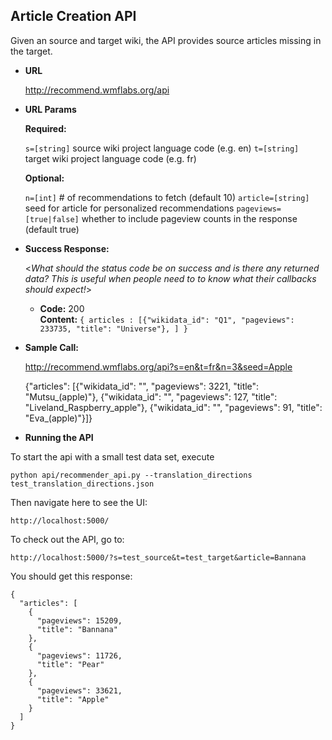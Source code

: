 **Article Creation API**
----
  Given an source and target wiki, the API provides source articles missing in the target.

* **URL**

  http://recommend.wmflabs.org/api


  
*  **URL Params**


   **Required:**
 
   `s=[string]` source wiki project language code (e.g. en)
   `t=[string]` target wiki project language code (e.g. fr)

   **Optional:**
 
   `n=[int]`  # of recommendations to fetch (default 10)
   `article=[string]` seed for article for personalized recommendations
   `pageviews=[true|false]` whether to include pageview counts in the response (default true)


* **Success Response:**
  
  <_What should the status code be on success and is there any returned data? This is useful when people need to to know what their callbacks should expect!_>

  * **Code:** 200 <br />
    **Content:** `{ articles : [{"wikidata_id": "Q1", "pageviews": 233735, "title": "Universe"}, ] }`
 


* **Sample Call:**

  http://recommend.wmflabs.org/api?s=en&t=fr&n=3&seed=Apple

  {"articles": [{"wikidata_id": "", "pageviews": 3221, "title": "Mutsu_(apple)"}, {"wikidata_id": "", "pageviews": 127, "title": "Liveland_Raspberry_apple"}, {"wikidata_id": "", "pageviews": 91, "title": "Eva_(apple)"}]}


*  **Running the API**

To start the api with a small test data set, execute
```
python api/recommender_api.py --translation_directions test_translation_directions.json
```

Then navigate here to see the UI:
```
http://localhost:5000/
```

To check out the API, go to:
```
http://localhost:5000/?s=test_source&t=test_target&article=Bannana
```

You should get this response:

```
{
  "articles": [
    {
      "pageviews": 15209,
      "title": "Bannana"
    },
    {
      "pageviews": 11726,
      "title": "Pear"
    },
    {
      "pageviews": 33621,
      "title": "Apple"
    }
  ]
}
```

